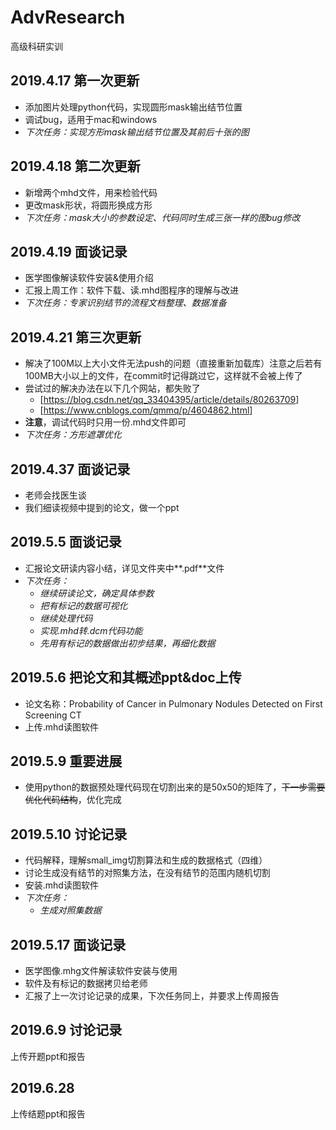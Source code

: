 # AdvResearch
高级科研实训


## 2019.4.17 第一次更新
- 添加图片处理python代码，实现圆形mask输出结节位置
- 调试bug，适用于mac和windows
- *下次任务：实现方形mask输出结节位置及其前后十张的图*

## 2019.4.18 第二次更新

- 新增两个mhd文件，用来检验代码
- 更改mask形状，将圆形换成方形
- *下次任务：mask大小的参数设定、代码同时生成三张一样的图bug修改*

## 2019.4.19 面谈记录

- 医学图像解读软件安装&使用介绍
- 汇报上周工作：软件下载、读.mhd图程序的理解与改进
- *下次任务：专家识别结节的流程文档整理、数据准备*

## 2019.4.21 第三次更新

- 解决了100M以上大小文件无法push的问题（直接重新加载库）注意之后若有100MB大小以上的文件，在commit时记得跳过它，这样就不会被上传了
- 尝试过的解决办法在以下几个网站，都失败了
   - [<https://blog.csdn.net/qq_33404395/article/details/80263709>]
   - [<https://www.cnblogs.com/qmmq/p/4604862.html>]
- **注意**，调试代码时只用一份.mhd文件即可
- *下次任务：方形遮罩优化*

## 2019.4.37 面谈记录
- 老师会找医生谈
- 我们细读视频中提到的论文，做一个ppt

## 2019.5.5 面谈记录

- 汇报论文研读内容小结，详见文件夹中**.pdf**文件
- *下次任务：*
   - *继续研读论文，确定具体参数*
   - *把有标记的数据可视化*
   - *继续处理代码*
   - *实现.mhd转.dcm代码功能*
   - *先用有标记的数据做出初步结果，再细化数据*

## 2019.5.6 把论文和其概述ppt&doc上传
- 论文名称：Probability of Cancer in Pulmonary Nodules Detected on First Screening CT
- 上传.mhd读图软件

## 2019.5.9 重要进展

- 使用python的数据预处理代码现在切割出来的是50x50的矩阵了，~~下一步需要优化代码结构~~，优化完成

## 2019.5.10 讨论记录

- 代码解释，理解small_img切割算法和生成的数据格式（四维）
- 讨论生成没有结节的对照集方法，在没有结节的范围内随机切割
- 安装.mhd读图软件
- *下次任务：*
  - *生成对照集数据*

## 2019.5.17 面谈记录

- 医学图像.mhg文件解读软件安装与使用
- 软件及有标记的数据拷贝给老师
- 汇报了上一次讨论记录的成果，下次任务同上，并要求上传周报告

## 2019.6.9 讨论记录

上传开题ppt和报告

## 2019.6.28

上传结题ppt和报告
